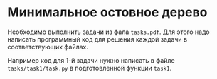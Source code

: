 # Минимальное остовное дерево

Необходимо выполнить задачи из фала `tasks.pdf`.
Для этого надо написать программный код для решения
каждой задачи в соответствующих файлах.

Например код для 1-й задачи нужно написать
в файле `tasks/task1/task.py` в подготовленной
функции `task1`.
